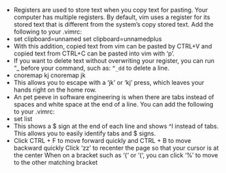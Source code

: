 - Registers are used to store text when you copy text for pasting. Your computer has multiple registers. By default, vim uses a register for its stored text that is different from the system’s copy stored text. Add the following to your .vimrc:
- set clipboard=unnamed
  set clipboard=unnamedplus
- With this addition, copied text from vim can be pasted by CTRL+V and copied text from CTRL+C can be pasted into vim with ‘p’.
- If you want to delete text without overwriting your register, you can run “_ before your command, such as: `“_dd` to delete a line.
- cnoremap kj <C-C>
  cnoremap jk <C-C>
- This allows you to escape with a ‘jk’ or ‘kj’ press, which leaves your hands right on the home row.
- An pet peeve in software engineering is when there are tabs instead of spaces and white space at the end of a line. You can add the following to your .vimrc:
- set list
- This shows a $ sign at the end of each line and shows ^I instead of tabs. This allows you to easily identify tabs and $ signs.
- Click CTRL + F to move forward quickly and CTRL + B to move backward quickly
  Click ‘zz’ to recenter the page so that your cursor is at the center
  When on a bracket such as ‘{‘ or ‘(‘, you can click ‘%’ to move to the other matching bracket